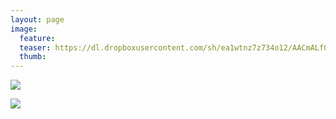 ```yaml
---
layout: page
image:
  feature:
  teaser: https://dl.dropboxusercontent.com/sh/ea1wtnz7z734o12/AACmALfOPStRLGzIm31rZNKRa/luontokuvat/kev%C3%A4t/20140412_191623-245px.jpg
  thumb:
---
```


[![](https://dl.dropboxusercontent.com/sh/ea1wtnz7z734o12/AAAQun5c4Xl0MzohKtwIaaw-a/luontokuvat/kev%C3%A4t/20140412_191627-800px.jpg)](https://dl.dropboxusercontent.com/sh/ea1wtnz7z734o12/AADz3MQ6dk9EjYZZ7odnsU_Na/luontokuvat/kev%C3%A4t/20140412_191627.jpg)

[![](https://dl.dropboxusercontent.com/sh/ea1wtnz7z734o12/AAB5TI6Ls9A3w1_32XIOtayxa/luontokuvat/kev%C3%A4t/20140412_191623-800px.jpg)](https://dl.dropboxusercontent.com/sh/ea1wtnz7z734o12/AAAEQzC-ZY5zuyYY8h3W8XE6a/luontokuvat/kev%C3%A4t/20140412_191623.jpg)
